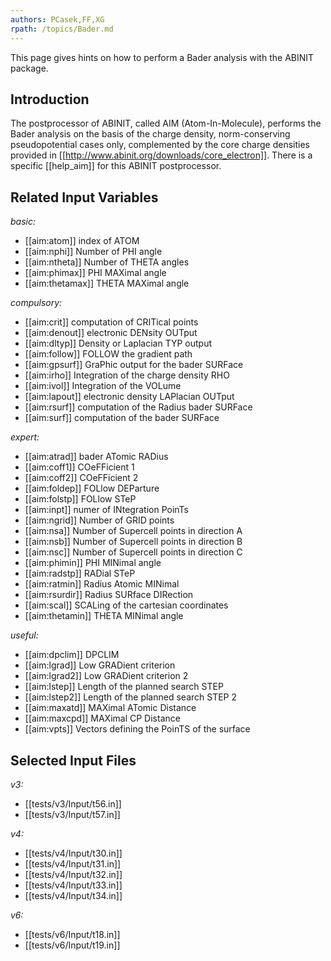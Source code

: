 ```yaml
---
authors: PCasek,FF,XG
rpath: /topics/Bader.md
---
```

<!--
This file is automatically generated by mksite.py. All changes will be lost.
Change the input yaml files or the python code
-->

This page gives hints on how to perform a Bader analysis with the ABINIT package.

## Introduction

The postprocessor of ABINIT, called AIM (Atom-In-Molecule), performs the Bader
analysis on the basis of the charge density, norm-conserving pseudopotential
cases only, complemented by the core charge densities provided in
[[http://www.abinit.org/downloads/core_electron]]. There is a specific
[[help_aim]] for this ABINIT postprocessor.



## Related Input Variables

*basic:*

- [[aim:atom]]  index of ATOM
- [[aim:nphi]]  Number of PHI angle
- [[aim:ntheta]]  Number of THETA angles
- [[aim:phimax]]  PHI MAXimal angle
- [[aim:thetamax]]  THETA MAXimal angle
 
*compulsory:*

- [[aim:crit]]  computation of CRITical points
- [[aim:denout]]  electronic DENsity OUTput
- [[aim:dltyp]]  Density or Laplacian TYP output
- [[aim:follow]]  FOLLOW the gradient path
- [[aim:gpsurf]]  GraPhic output for the bader SURFace
- [[aim:irho]]  Integration of the charge density RHO
- [[aim:ivol]]  Integration of the VOLume
- [[aim:lapout]]  electronic density LAPlacian OUTput
- [[aim:rsurf]]  computation of the Radius bader SURFace
- [[aim:surf]]  computation of the bader SURFace
 
*expert:*

- [[aim:atrad]]  bader ATomic RADius
- [[aim:coff1]]  COeFFicient 1
- [[aim:coff2]]  COeFFicient 2
- [[aim:foldep]]  FOLlow DEParture
- [[aim:folstp]]  FOLlow STeP
- [[aim:inpt]]  numer of INtegration PoinTs
- [[aim:ngrid]]  Number of GRID points
- [[aim:nsa]]  Number of Supercell points in direction A
- [[aim:nsb]]  Number of Supercell points in direction B
- [[aim:nsc]]  Number of Supercell points in direction C
- [[aim:phimin]]  PHI MINimal angle
- [[aim:radstp]]  RADial STeP
- [[aim:ratmin]]  Radius Atomic MINimal
- [[aim:rsurdir]]  Radius SURface DIRection
- [[aim:scal]]  SCALing of the cartesian coordinates
- [[aim:thetamin]]  THETA MINimal angle
 
*useful:*

- [[aim:dpclim]]  DPCLIM
- [[aim:lgrad]]  Low GRADient criterion
- [[aim:lgrad2]]  Low GRADient criterion 2
- [[aim:lstep]]  Length of the planned search STEP
- [[aim:lstep2]]  Length of the planned search STEP 2
- [[aim:maxatd]]  MAXimal ATomic Distance
- [[aim:maxcpd]]  MAXimal CP Distance
- [[aim:vpts]]  Vectors defining the PoinTS of the surface
 

## Selected Input Files

*v3:*

- [[tests/v3/Input/t56.in]]
- [[tests/v3/Input/t57.in]]
 
*v4:*

- [[tests/v4/Input/t30.in]]
- [[tests/v4/Input/t31.in]]
- [[tests/v4/Input/t32.in]]
- [[tests/v4/Input/t33.in]]
- [[tests/v4/Input/t34.in]]
 
*v6:*

- [[tests/v6/Input/t18.in]]
- [[tests/v6/Input/t19.in]]
 

